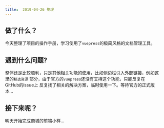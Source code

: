 ```yaml
---
title:  2019-04-26 整理
---
```


 ## 做了什么？
 
 今天整理了项目的操作手册，学习使用了`vuepress`的极简风格的文档管理工具。
 
 ## 遇到什么问题?
 
 整体还是比较顺利，只是其他相关功能的使用，比如侧边栏引入外部链接，例如这里的`精选资源` 部分，由于官方的`vuepress`还没有支持这个功能，只能反复在GitHub的issue上
 反复找了相关的解决方案，临时使用一下。等待官方的正式版本...
 
 ## 接下来呢？
 
 明天开始完成商城的前端小样...
